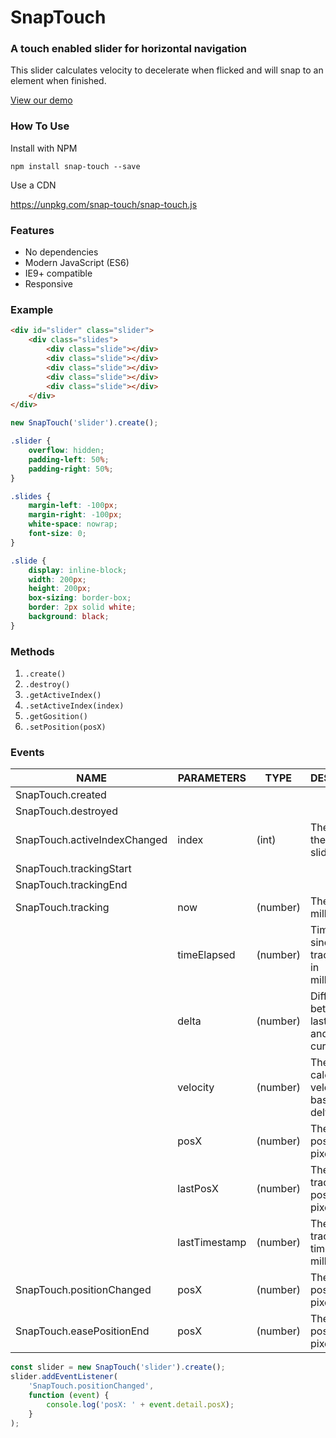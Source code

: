 # SnapTouch
### A touch enabled slider for horizontal navigation

This slider calculates velocity to decelerate when flicked and will snap to an element when finished.

[View our demo](https://jabes.github.io/SnapTouch/)

### How To Use

Install with NPM

`npm install snap-touch --save`

Use a CDN

https://unpkg.com/snap-touch/snap-touch.js

### Features

- No dependencies
- Modern JavaScript (ES6)
- IE9+ compatible
- Responsive

### Example

```html
<div id="slider" class="slider">
    <div class="slides">
        <div class="slide"></div>
        <div class="slide"></div>
        <div class="slide"></div>
        <div class="slide"></div>
        <div class="slide"></div>
    </div>
</div>
```

```javascript
new SnapTouch('slider').create();
```

```css
.slider {
    overflow: hidden;
    padding-left: 50%;
    padding-right: 50%;
}

.slides {
    margin-left: -100px;
    margin-right: -100px;
    white-space: nowrap;
    font-size: 0;
}

.slide {
    display: inline-block;
    width: 200px;
    height: 200px;
    box-sizing: border-box;
    border: 2px solid white;
    background: black;
}
```

### Methods

1. `.create()`
2. `.destroy()`
3. `.getActiveIndex()`
3. `.setActiveIndex(index)`
4. `.getGosition()`
5. `.setPosition(posX)`

### Events

| NAME                         | PARAMETERS    | TYPE     | DESCRIPTION                                            |
|------------------------------|---------------|----------|--------------------------------------------------------|
| SnapTouch.created            |               |          |                                                        |
| SnapTouch.destroyed          |               |          |                                                        |
| SnapTouch.activeIndexChanged | index         | (int)    | The index of the current slide.                        |
| SnapTouch.trackingStart      |               |          |                                                        |
| SnapTouch.trackingEnd        |               |          |                                                        |
| SnapTouch.tracking           | now           | (number) | The time in milliseconds.                              |
|                              | timeElapsed   | (number) | Time elapsed since last tracking step in milliseconds. |
|                              | delta         | (number) | Difference between the last position and the current.  |
|                              | velocity      | (number) | The calculated velocity based on delta.                |
|                              | posX          | (number) | The current position in pixels.                        |
|                              | lastPosX      | (number) | The last tracking step position in pixels.             |
|                              | lastTimestamp | (number) | The last tracking step time in milliseconds.           |
| SnapTouch.positionChanged    | posX          | (number) | The current position in pixels.                        |
| SnapTouch.easePositionEnd    | posX          | (number) | The current position in pixels.                        |

```javascript
const slider = new SnapTouch('slider').create();
slider.addEventListener(
    'SnapTouch.positionChanged',
    function (event) {
        console.log('posX: ' + event.detail.posX);
    }
);
```
